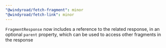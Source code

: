 ```yaml
---
"@windyroad/fetch-fragment": minor
"@windyroad/fetch-link": minor
---
```


`FragmentResponse` now includes a reference to the related response, in an optional
`parent` property, which can be used to access other fragments in the response
